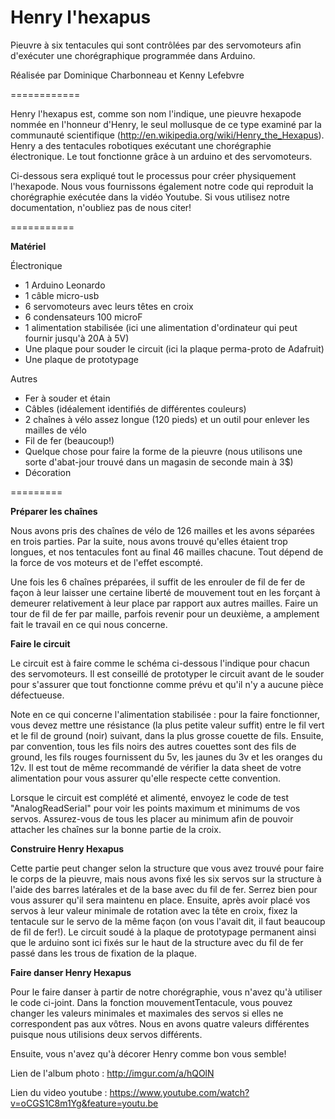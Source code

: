 <b>Henry l'hexapus</b>
============

Pieuvre à six tentacules qui sont contrôlées par des servomoteurs afin d'exécuter une chorégraphique programmée dans Arduino.

Réalisée par Dominique Charbonneau et Kenny Lefebvre

============

Henry l'hexapus est, comme son nom l'indique, une pieuvre hexapode nommée en l'honneur d'Henry, le seul mollusque de ce type examiné par la communauté scientifique (<a href="http://en.wikipedia.org/wiki/Henry_the_Hexapus">http://en.wikipedia.org/wiki/Henry_the_Hexapus</a>). Henry a des tentacules robotiques exécutant une chorégraphie électronique.  Le tout fonctionne grâce à un arduino et des servomoteurs.

Ci-dessous sera expliqué tout le processus pour créer physiquement l'hexapode. Nous vous fournissons également notre code qui reproduit la chorégraphie exécutée dans la vidéo Youtube. Si vous utilisez notre documentation, n'oubliez pas de nous citer!

===========

<b>Matériel</b>

Électronique
- 1 Arduino Leonardo
- 1 câble micro-usb
- 6 servomoteurs avec leurs têtes en croix
- 6 condensateurs 100 microF
- 1 alimentation stabilisée (ici une alimentation d'ordinateur qui peut fournir jusqu'à 20A à 5V)
- Une plaque pour souder le circuit (ici la plaque perma-proto de Adafruit)
- Une plaque de prototypage

Autres
- Fer à souder et étain
- Câbles (idéalement identifiés de différentes couleurs)
- 2 chaînes à vélo assez longue (120 pieds) et un outil pour enlever les mailles de vélo
- Fil de fer (beaucoup!)
- Quelque chose pour faire la forme de la pieuvre (nous utilisons une sorte d'abat-jour trouvé dans un magasin de seconde main à 3$)
- Décoration

=========

<b> Préparer les chaînes </b>

Nous avons pris des chaînes de vélo de 126 mailles et les avons séparées en trois parties. Par la suite, nous avons trouvé qu'elles étaient trop longues, et nos tentacules font au final 46 mailles chacune. Tout dépend de la force de vos moteurs et de l'effet escompté.

Une fois les 6 chaînes préparées, il suffit de les enrouler de fil de fer de façon à leur laisser une certaine liberté de mouvement tout en les forçant à demeurer relativement à leur place par rapport aux autres mailles. Faire un tour de fil de fer par maille, parfois revenir pour un deuxième, a amplement fait le travail en ce qui nous concerne.

<b> Faire le circuit </b>

Le circuit est à faire comme le schéma ci-dessous l'indique pour chacun des servomoteurs. Il est conseillé de prototyper le circuit avant de le souder pour s'assurer que tout fonctionne comme prévu et qu'il n'y a aucune pièce défectueuse.

Note en ce qui concerne l'alimentation stabilisée : pour la faire fonctionner, vous devez mettre une résistance (la plus petite valeur suffit) entre le fil vert et le fil de ground (noir) suivant, dans la plus grosse couette de fils. Ensuite, par convention, tous les fils noirs des autres couettes sont des fils de ground, les fils rouges fournissent du 5v, les jaunes du 3v et les oranges du 12v. Il est tout de même recommandé de vérifier la data sheet de votre alimentation pour vous assurer qu'elle respecte cette convention.

Lorsque le circuit est complété et alimenté, envoyez le code de test "AnalogReadSerial" pour voir les points maximum et minimums de vos servos. Assurez-vous de tous les placer au minimum afin de pouvoir attacher les chaînes sur la bonne partie de la croix.

<b> Construire Henry Hexapus </b>

Cette partie peut changer selon la structure que vous avez trouvé pour faire le corps de la pieuvre, mais nous avons fixé les six servos sur la structure à l'aide des barres latérales et de la base avec du fil de fer. Serrez bien pour vous assurer qu'il sera maintenu en place. Ensuite, après avoir placé vos servos à leur valeur minimale de rotation avec la tête en croix, fixez la tentacule sur le servo de la même façon (on vous l'avait dit, il faut beaucoup de fil de fer!). Le circuit soudé à la plaque de prototypage permanent ainsi que le arduino sont ici fixés sur le haut de la structure avec du fil de fer passé dans les trous de fixation de la plaque. 

<b> Faire danser Henry Hexapus </b>

Pour le faire danser à partir de notre chorégraphie, vous n'avez qu'à utiliser le code ci-joint. Dans la fonction mouvementTentacule, vous pouvez changer les valeurs minimales et maximales des servos si elles ne correspondent pas aux vôtres. Nous en avons quatre valeurs différentes puisque nous utilisions deux servos différents.

Ensuite, vous n'avez qu'à décorer Henry comme bon vous semble!

Lien de l'album photo : http://imgur.com/a/hQOlN

Lien du video youtube : https://www.youtube.com/watch?v=oCGS1C8m1Yg&feature=youtu.be
